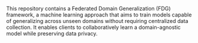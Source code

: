 This repository contains a Federated Domain Generalization (FDG) framework, a machine learning approach that aims to train models capable of generalizing across unseen domains without requiring centralized data collection. It enables clients to collaboratively learn a domain-agnostic model while preserving data privacy.
